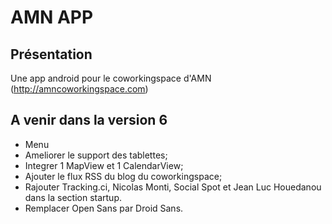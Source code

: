 AMN APP
========

Pr&eacute;sentation
-------------------
Une app android pour le coworkingspace d'AMN (http://amncoworkingspace.com)

A venir dans la version 6
--------------------------

- Menu
- Ameliorer le support des tablettes;
- Integrer 1 MapView et 1 CalendarView;
- Ajouter le flux RSS du blog du coworkingspace;
- Rajouter Tracking.ci, Nicolas Monti, Social Spot et Jean Luc Houedanou dans la section startup.
- Remplacer Open Sans par Droid Sans.
